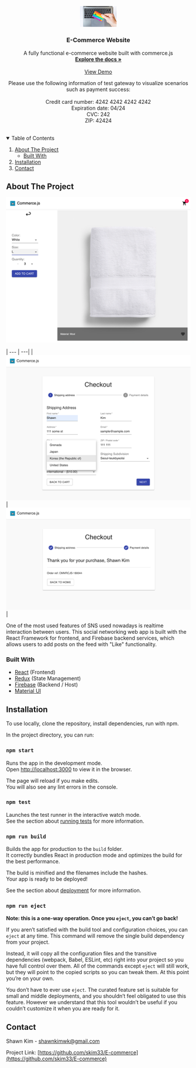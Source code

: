 <!-- PROJECT LOGO -->
<br />
<p align="center">
  <a href="https://github.com/skim33/SNS-portfolio">
    <img src="src/assets/logo.jpg" alt="Logo" width="100" height="auto">
  </a>

  <h3 align="center">E-Commerce Website</h3>

  <p align="center">
    A fully functional e-commerce website built with commerce.js
    <br />
    <a href="https://github.com/skim33/E-commerce"><strong>Explore the docs »</strong></a>
    <br />
    <br />
    <a href="https://shawn-kim-ecommerce.netlify.app">View Demo</a>
    <br />
    <div align="center">Please use the following information of test gateway to visualize scenarios such as payment success:</div>
    <br />
    <div align="center">Credit card number: 4242 4242 4242 4242</div>
    <div align="center">Expiration date: 04/24</div>
    <div align="center">CVC: 242</div>
    <div align="center">ZIP: 42424</div>
    <br />
  </p>
</p>

<!-- TABLE OF CONTENTS -->
<details open="open">
  <summary>Table of Contents</summary>
  <ol>
    <li>
      <a href="#about-the-project">About The Project</a>
      <ul>
        <li><a href="#built-with">Built With</a></li>
      </ul>
    </li>
    <li><a href="#installation">Installation</a></li>
    <li><a href="#contact">Contact</a></li>
  </ol>
</details>

<!-- ABOUT THE PROJECT -->

## About The Project

[![Product Name Screen Shot1][product-screenshot1]](https://shawn-kim-ecommerce.netlify.app)

| --- | ---|
|![Product Name Screen Shot2][product-screenshot2]|![Product Name Screen Shot3][product-screenshot3]|

One of the most used features of SNS used nowadays is realtime interaction between users. This social networking web app is built with the React Framework for frontend, and Firebase backend services, which allows users to add posts on the feed with "Like" functionality.

### Built With

- [React](https://reactjs.org/) (Frontend)
- [Redux](https://redux.js.org/) (State Management)
- [Firebase](https://firebase.google.com/) (Backend / Host)
- [Material UI](https://mui.com/)

<!-- GETTING STARTED -->

## Installation

To use locally, clone the repository, install dependencies, run with npm.

In the project directory, you can run:

### `npm start`

Runs the app in the development mode.\
Open [http://localhost:3000](http://localhost:3000) to view it in the browser.

The page will reload if you make edits.\
You will also see any lint errors in the console.

### `npm test`

Launches the test runner in the interactive watch mode.\
See the section about [running tests](https://facebook.github.io/create-react-app/docs/running-tests) for more information.

### `npm run build`

Builds the app for production to the `build` folder.\
It correctly bundles React in production mode and optimizes the build for the best performance.

The build is minified and the filenames include the hashes.\
Your app is ready to be deployed!

See the section about [deployment](https://facebook.github.io/create-react-app/docs/deployment) for more information.

### `npm run eject`

**Note: this is a one-way operation. Once you `eject`, you can’t go back!**

If you aren’t satisfied with the build tool and configuration choices, you can `eject` at any time. This command will remove the single build dependency from your project.

Instead, it will copy all the configuration files and the transitive dependencies (webpack, Babel, ESLint, etc) right into your project so you have full control over them. All of the commands except `eject` will still work, but they will point to the copied scripts so you can tweak them. At this point you’re on your own.

You don’t have to ever use `eject`. The curated feature set is suitable for small and middle deployments, and you shouldn’t feel obligated to use this feature. However we understand that this tool wouldn’t be useful if you couldn’t customize it when you are ready for it.

## Contact

Shawn Kim - shawnkimwk@gmail.com

Project Link: [https://github.com/skim33/E-commerce](https://github.com/skim33/E-commerce)

<!-- MARKDOWN LINKS & IMAGES -->
<!-- https://www.markdownguide.org/basic-syntax/#reference-style-links -->

[product-screenshot1]: src/assets/screen_shot1.png
[product-screenshot2]: src/assets/screen_shot2.png
[product-screenshot3]: src/assets/screen_shot3.png
